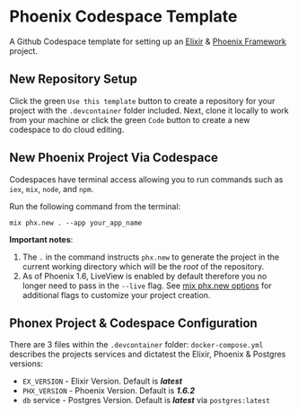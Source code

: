 # Phoenix Codespace Template

A Github Codespace template for setting up an [Elixir](https://github.com/elixir-lang/elixir) & [Phoenix Framework](https://github.com/phoenixframework/phoenix) project.

## New Repository Setup

Click the green `Use this template` button to create a repository for your project with the `.devcontainer` folder included. Next, clone it locally to work from your machine or click the green `Code` button to create a new codespace to do cloud editing.

## New Phoenix Project Via Codespace

Codespaces have terminal access allowing you to run commands such as `iex`, `mix`, `node`, and `npm`. 

Run the following command from the terminal:

```
mix phx.new . --app your_app_name
```

**Important notes**: 
1. The `.` in the command instructs `phx.new` to generate the project in the current working directory which will be the _root_ of the repository. 
2. As of Phoenix 1.6, LiveView is enabled by default therefore you no longer  need to pass in the `--live` flag. See [mix phx.new options](https://hexdocs.pm/phoenix/Mix.Tasks.Phx.New.html#module-options) for additional flags to customize your project creation.

## Phonex Project & Codespace Configuration

There are 3 files within the `.devcontainer` folder:
`docker-compose.yml` describes the projects services and dictatest the Elixir, Phoenix & Postgres versions:
- `EX_VERSION` - Elixir Version. Default is _**latest**_
- `PHX_VERSION` - Phoenix Version. Default is _**1.6.2**_
- `db` service - Postgres Version. Default is _**latest**_ via `postgres:latest`
